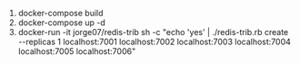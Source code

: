 1. docker-compose build
2. docker-compose up -d
3. docker-run -it jorge07/redis-trib sh -c "echo 'yes' | ./redis-trib.rb create --replicas 1 localhost:7001 localhost:7002 localhost:7003 localhost:7004 localhost:7005 localhost:7006"